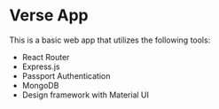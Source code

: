 # Verse App
This is a basic web app that utilizes the following tools:

* React Router
* Express.js
* Passport Authentication
* MongoDB
* Design framework with Material UI